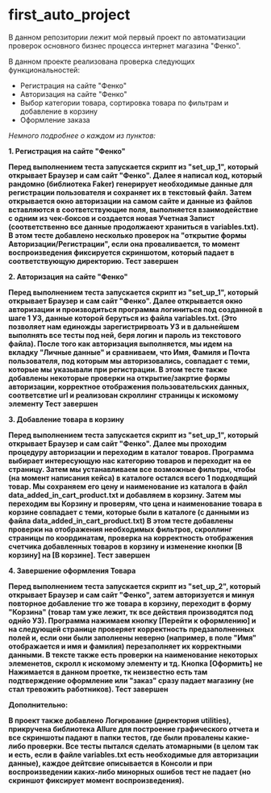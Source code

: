 # first_auto_project
В данном репозитории лежит мой первый проект по автоматизации проверок основного бизнес процесса интернет магазина "Фенко".

В данном проекте реализована проверка следующих функциональностей:
- Регистрация на сайте "Фенко"
- Авторизация на сайте "Фенко"
- Выбор категории товара, сортировка товара по фильтрам и добавление в корзину
- Оформление заказа

*Немного подробнее о каждом из пунктов:*

<b>1. Регистрация на сайте "Фенко"

Перед выполнением теста запускается скрипт из "set_up_1", который открывает Браузер и сам сайт "Фенко". Далее я написал код, который рандомно (библиотека Faker) генерирует необходимые данные для регистрации пользователя и сохраняет их в текстовый файл.
Затем открывается окно авторизации на самом сайте и данные из файлов вставляются в соответствующие поля, выполняется взаимодействие с одним из чек-боксов и создается новая Учетная Запист (соответственно все данные продолжаеют храниться в variables.txt).
В этом тесте добавлено несколько проверок на "открытие формы Авторизации/Регистрации", если она проваливается, то момент воспроизведения фиксируется скриншотом, который падает в соответствующую директорию.
Тест завершен

<b>2. Авторизация на сайте "Фенко"

Перед выполнением теста запускается скрипт из "set_up_1", который открывает Браузер и сам сайт "Фенко". Далее открывается окно авторизации и производиться программа логиниться под созданной в шаге 1 УЗ, данные которой беруться из файла variables.txt. (Это позволяет нам единожды зарегистрирвоать УЗ и в дальнейшем выполнять все тесты под ней, беря логин и пароль из текстового файла).
После того как авторизация выполняется, мы идем на вкладку "Личные данные" и сравниваем, что Имя, Фамиля и Почта пользователя, под которым мы авторизовались, совпадает с теми, которые мы указывали при регистрации.
В этом тесте также добавлены некоторые проверки на открытие/закртие формы авторизации, корректное отображения пользовательских данных, соответсвтие url и реализован скроллинг страницы к искомому элементу
Тест завершен

<b>3. Добавление товара в корзину

Перед выполнением теста запускается скрипт из "set_up_1", который открывает Браузер и сам сайт "Фенко". Далее мы проходим процедуру авторизации и переходим в каталог товаров. Программа выбирает интересующую нас категорию товаров и переходит на ее страницу.
Затем мы устанавливаем все возможные фильтры, чтобы (на момент написания кейса) в каталоге остался всего 1 подходящий товар. Мы сохраняем его цену и наименование из каталога в файл data_added_in_cart_product.txt и добавляем в корзину.
Затем мы переходим вы Корзину и проверям, что цена и наименование товара в корзине совпадает с теми, которые были в каталоге (с данными из файла data_added_in_cart_product.txt)
В этом тесте добавлены проверки на отображения необходимых фильтров, скроллинг страницы по координатам, проверка на корректность отображения счетчика добавленных товаров в корзину и изменение кнопки [В корзину] на [В корзине]. 
Тест завершен

<b>4. Завершение оформления Товара

Перед выполнением теста запускается скрипт из "set_up_2", который открывает Браузер и сам сайт "Фенко", затем авторизуется и минуя повторное добавление тго же товара в корзину, переходит в форму "Корзина" (товар там уже лежит, тк все действия производятся под однйо УЗ).
Программа нажимаем кнопку [Перейти к оформлению] и на следующей странице проверяет корректность предзаполненных полей и, если они были заполнены неверно (например, в поле "Имя" отображается и имя и фамилия) перезаполняет их корректными данными. 
В тексте также есть проверки на наименование некоторых элеменетов, скролл к искомому элементу и тд. 
Кнопка [Оформить] не Нажимается в данном проетке, тк неизвестно есть там подтверждение оформление или "заказ" сразу падает магазину (не стал тревожить работников).
Тест завершен

<b>Дополнительно:

В проект также добавлено Логирование (директория utilities), прикручена библиотека Allure для построение графического отчета и все скриншоты падают в папки тестов, где были провалены какие-либо проверки.
Все тесты пытался сделать атомарными (в целом так и есть, если в файле variables.txt есть необходимые для авторизации данные), каждое дейтсвие описывается в Консоли и при воспроизведении каких-либо минорных ошибов тест не падает (но скриншот фиксирует момент воспроизведения). 
